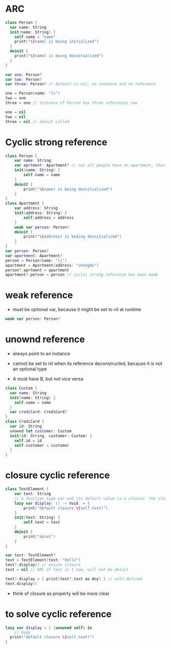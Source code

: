 # ARC

```swift
class Person {
  var name: String
  init(name: String) {
    self.name = "name"
    print("\(name) is being initialized")
  }
  deinit {
    print("\(name) is being deinitialized")
  }
}

var one: Person?
var two: Person?
var three: Person? // default is nil, no instance and no reference

one = Person(name: "li")
two = one
three = one // instance of Person has three references now

one = nil
two = nil
three = nil // deinit called
```

# Cyclic strong reference

```swift
class Person {
    var name: String
    var aprtment: Apartment? // not all people have an apartment, thus optional
    init(name: String) {
        self.name = name
    }
    deinit {
        print("\(name) is being deinitialized")
    }
}
class Apartment {
    var address: String
    init(address: String) {
        self.address = address
    }
    weak var person: Person?
    deinit {
        print("\(address) is beding deinitialized")
    }
}
var person: Person?
var apartment: Apartment?
person = Person(name: "li")
apartment = Apartment(address: "chengdu")
person?.aprtment = apartment
apartment?.person = person // cyclic strong reference has been made
```

# weak reference

- must be optional var, because it might be set to nil at runtime

```swift
weak var person: Person?
```

# unownd reference

- always point to an instance
- cannot be set to nil when its reference deconstructed, because it is not an optional type

- A must have B, but not vice versa

```swift
class Custom {
  var name: String
  init(name: String) {
    self.name = name
  }
  var crediCard: CrediCard?
}
class CrediCard {
  var id: String
  unownd let customer: Custom
  init(id: String, customer: Custom) {
    self.id = id
    self.customer = customer
  }
}
```

# closure cyclic reference 

```swift
class TextElement {
    var text: String
  	// a function type var and its default value is a closure. the closure point to class instance
    lazy var display: () -> Void  = {
        print("default closure \(self.text)") 
    }
    init(text: String) {
        self.text = text
    }
    deinit {
        print("deint")
    }
}

var text: TextElement?
text = TextElement(text: "hello")
text?.display() // excute closure
text = nil // ARC of text is 1 now, will not be deinit
```

```swift
text?.display = { print(text?.text as Any) } // self-defined
text.display()
```

- think of closure as property will be more clear

# to solve cyclic reference

```swift
lazy var display = { [unowned self] in
	// body
  print("default closure \(self.text)")           
}
```



